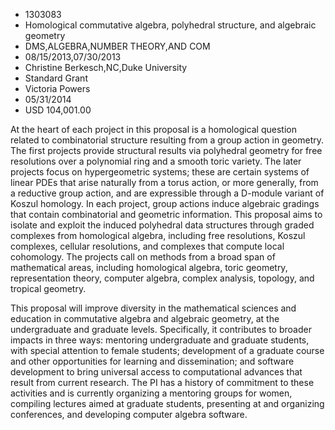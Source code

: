 
* 1303083
* Homological commutative algebra, polyhedral structure, and algebraic geometry
* DMS,ALGEBRA,NUMBER THEORY,AND COM
* 08/15/2013,07/30/2013
* Christine Berkesch,NC,Duke University
* Standard Grant
* Victoria Powers
* 05/31/2014
* USD 104,001.00

At the heart of each project in this proposal is a homological question related
to combinatorial structure resulting from a group action in geometry. The first
projects provide structural results via polyhedral geometry for free resolutions
over a polynomial ring and a smooth toric variety. The later projects focus on
hypergeometric systems; these are certain systems of linear PDEs that arise
naturally from a torus action, or more generally, from a reductive group action,
and are expressible through a D-module variant of Koszul homology. In each
project, group actions induce algebraic gradings that contain combinatorial and
geometric information. This proposal aims to isolate and exploit the induced
polyhedral data structures through graded complexes from homological algebra,
including free resolutions, Koszul complexes, cellular resolutions, and
complexes that compute local cohomology. The projects call on methods from a
broad span of mathematical areas, including homological algebra, toric geometry,
representation theory, computer algebra, complex analysis, topology, and
tropical geometry.

This proposal will improve diversity in the mathematical sciences and education
in commutative algebra and algebraic geometry, at the undergraduate and graduate
levels. Specifically, it contributes to broader impacts in three ways: mentoring
undergraduate and graduate students, with special attention to female students;
development of a graduate course and other opportunities for learning and
dissemination; and software development to bring universal access to
computational advances that result from current research. The PI has a history
of commitment to these activities and is currently organizing a mentoring groups
for women, compiling lectures aimed at graduate students, presenting at and
organizing conferences, and developing computer algebra software.
